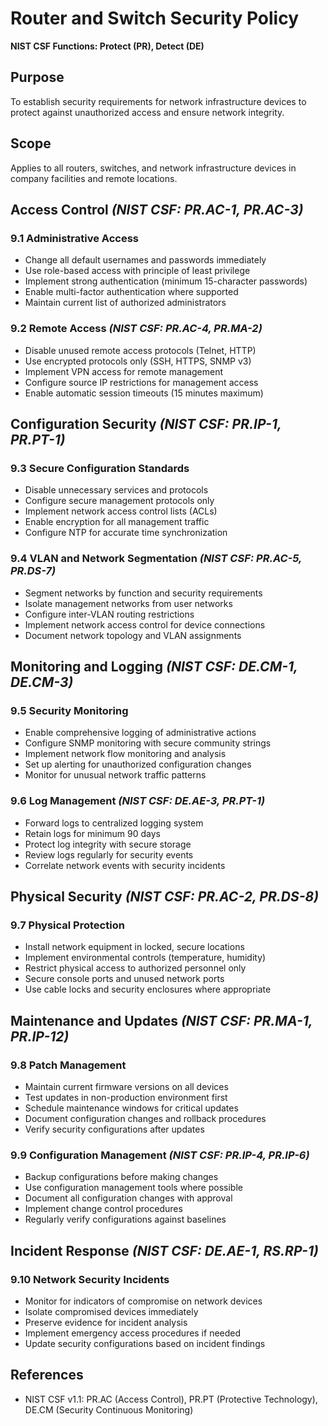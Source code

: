 # Router and Switch Security Policy

**NIST CSF Functions: Protect (PR), Detect (DE)**

## Purpose
To establish security requirements for network infrastructure devices to protect against unauthorized access and ensure network integrity.

## Scope
Applies to all routers, switches, and network infrastructure devices in company facilities and remote locations.

## Access Control *(NIST CSF: PR.AC-1, PR.AC-3)*

### 9.1 Administrative Access
- Change all default usernames and passwords immediately
- Use role-based access with principle of least privilege
- Implement strong authentication (minimum 15-character passwords)
- Enable multi-factor authentication where supported
- Maintain current list of authorized administrators

### 9.2 Remote Access *(NIST CSF: PR.AC-4, PR.MA-2)*
- Disable unused remote access protocols (Telnet, HTTP)
- Use encrypted protocols only (SSH, HTTPS, SNMP v3)
- Implement VPN access for remote management
- Configure source IP restrictions for management access
- Enable automatic session timeouts (15 minutes maximum)

## Configuration Security *(NIST CSF: PR.IP-1, PR.PT-1)*

### 9.3 Secure Configuration Standards
- Disable unnecessary services and protocols
- Configure secure management protocols only
- Implement network access control lists (ACLs)
- Enable encryption for all management traffic
- Configure NTP for accurate time synchronization

### 9.4 VLAN and Network Segmentation *(NIST CSF: PR.AC-5, PR.DS-7)*
- Segment networks by function and security requirements
- Isolate management networks from user networks
- Configure inter-VLAN routing restrictions
- Implement network access control for device connections
- Document network topology and VLAN assignments

## Monitoring and Logging *(NIST CSF: DE.CM-1, DE.CM-3)*

### 9.5 Security Monitoring
- Enable comprehensive logging of administrative actions
- Configure SNMP monitoring with secure community strings
- Implement network flow monitoring and analysis
- Set up alerting for unauthorized configuration changes
- Monitor for unusual network traffic patterns

### 9.6 Log Management *(NIST CSF: DE.AE-3, PR.PT-1)*
- Forward logs to centralized logging system
- Retain logs for minimum 90 days
- Protect log integrity with secure storage
- Review logs regularly for security events
- Correlate network events with security incidents

## Physical Security *(NIST CSF: PR.AC-2, PR.DS-8)*

### 9.7 Physical Protection
- Install network equipment in locked, secure locations
- Implement environmental controls (temperature, humidity)
- Restrict physical access to authorized personnel only
- Secure console ports and unused network ports
- Use cable locks and security enclosures where appropriate

## Maintenance and Updates *(NIST CSF: PR.MA-1, PR.IP-12)*

### 9.8 Patch Management
- Maintain current firmware versions on all devices
- Test updates in non-production environment first
- Schedule maintenance windows for critical updates
- Document configuration changes and rollback procedures
- Verify security configurations after updates

### 9.9 Configuration Management *(NIST CSF: PR.IP-4, PR.IP-6)*
- Backup configurations before making changes
- Use configuration management tools where possible
- Document all configuration changes with approval
- Implement change control procedures
- Regularly verify configurations against baselines

## Incident Response *(NIST CSF: DE.AE-1, RS.RP-1)*

### 9.10 Network Security Incidents
- Monitor for indicators of compromise on network devices
- Isolate compromised devices immediately
- Preserve evidence for incident analysis
- Implement emergency access procedures if needed
- Update security configurations based on incident findings

## References
- NIST CSF v1.1: PR.AC (Access Control), PR.PT (Protective Technology), DE.CM (Security Continuous Monitoring)